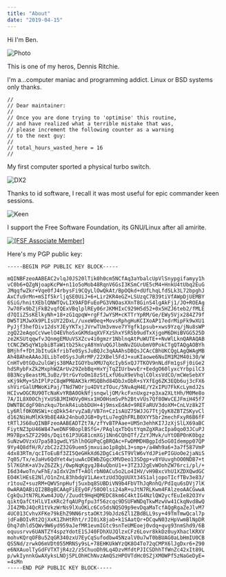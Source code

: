 ```yaml
---
title: "About"
date: "2019-04-15"
---
```


Hi I'm Ben.

![Photo](/images/ritchie.png)

This is one of my heros, Dennis Ritchie.

I'm a...computer maniac and programming addict. Linux or BSD systems only thanks.

    // 
    // Dear maintainer:
    // 
    // Once you are done trying to 'optimise' this routine,
    // and have realized what a terrible mistake that was,
    // please increment the following counter as a warning
    // to the next guy:
    // 
    // total_hours_wasted_here = 16
    //

My first computer sported a physical turbo switch.

![DX2](/images/dx2.jpg)

Thanks to id software, I recall it was most useful for epic commander keen sessions.

![Keen](/images/keen.png)


I support the Free Software Foundation, its GNU/Linux after all amirite.

<a href="http://member.fsf.org">
  <img src="/images/fsf-12310.png" alt="[FSF Associate Member]">
</a>

Here's my PGP public key:

    -----BEGIN PGP PUBLIC KEY BLOCK-----
    
    mQINBFzeoAABEAC2vlqJ0JS20lTik0h0cm5NCfAq3aYbalcUpVlSnypgifamyy1h
    vC0b6+QZgNjoapKcPW+n11o5oMob48RqnV6GsI3KSmCrUE5cM4+HnkU4tUbq2EuG
    JMqqfwZkr+Vqe0fJ4rbysFi9CQyLlOwQkAt/BpOQkd+dUfLhqLfdSLk3L72bpghJ
    AxCfu9rMn+mSIf5krljqSE0UiJ+6+Lir2KR4eGZ+LSUzqC7B39tiVfAWpDjUEMBY
    6SiG/hnitXEblQNWTQvLIX9AFDFuEoPG3VNOasXXnT8GinS4lgAkFj1/JO+ROEAg
    7w70Fx9bZjFkB2vqfQExVBqlplREy06rJKMHIxC929H5d52+0x5HZJ6teb2/fMLE
    d7QIiZ5sKElkyNh+18+zG1qpqW+rgFfJwYSM+cKTTrYpRM/Ge/EWy5Vjx284Z79f
    DW5T1MJwXk9PLIsUY22DxL//uxeW0eq+MovsRphgHuKCIXoAP17edrMipFk9wXU1
    PyJjf3hefDiv12dsYJEyYKTxjJVrwTUm3vmve7YYgfk1psub+xws9Yzq/jNu8sWP
    zgQ22eAqoCcVwelO4EVhoSxGKMdaqXVFXzShxYSR5b9udTxXjgoM6DHiBVGG525D
    ze2KSUtqqwfvJQnmgEMUuVSXZcv4i0gmzr1NblnqAtPuWUTE++NvWlLknQARAQAB
    tCNCZW5qYW1pbiBTaW1tb25kcyA8YmVuQGJlbmNvZGUubmV0PokCTgQTAQgAOBYh
    BMjhf+fDtJbItuGkfribTe0SysJuBQJc3qAAAhsDBQsJCAcCBhUKCQgLAgQWAgMB
    Ah4BAheAAAoJELibTe0SysJuRrMP/22XBel5FdJ+xuKIaowe6NuIM1M2M40i30/W
    CnHTv0tGQu2ulGWjs38MAzIGOYbuXMU7qXcIybSxQJ7TKOV9nNLdFm1gsFj0iGe2
    hdSRybFxZk2MxphWZArUv29ZebBq+HxYjTqZIUrbwvEr+EedgO60lyxcYrbpilC3
    8B3Ncy8eastML3uBz/9trGvYoOm18zStLxfU6uX9eVhqlCOlxsVdCO/mCWeSebXY
    xKj9kMy+ShIPlPzC8qWPM8AK3krMSQBhd84DbJxObR+sYXfEg6ZK3EQb6uj3cFX6
    shVirGalUMWoKiPaj/TNd7WOrju4DVtzTOuc/5NvAqH4E/Y2xIPU7FkKcLymdJ2s
    HCIvwOGCRU90TcNaKvYRBA0OkNfjsnqwljOM/kcFxnUxgz+p3xa2XLtHh/M0Me8o
    7A/IL8X0OChjYxUSBJMIHOVy0Hsx1HO0HsmSvPh2BtvVUs7Qf8OWvCEJFmiH45f7
    DWNTBCdgF98nzkqu7bnkR4iubbDUH+4j9msxEdAd+9REFaRUV3doXM+CnLVz8k2T
    Ly6Rlf0KONSWi+cqDkk54rvyZaB/VB7n+Cz1sAUZ75WJJG7TtjQyK8ZBTZSKyvCl
    d162NiHuMlKk9b8E4Ak24nbu0JGB+0ytLu7egQhFRLB0XYY5br2mechFxyR6B6fF
    tRTlJS68uQINBFzeoAABEADTZt7A/zfYvBTPAae+UM5n3ehhKI7JzXjSlLX69aBC
    FiytNZ3pU46W847weDNF9BoplBSfG+/PAqlqxTbQstYqmZgXRacIpa0qo03JCuPJ
    M97BpxSZF2290s/Dqit61P3UG81cmXGj1Nn6CQhQTf/ZzYJMvk/uYtOBP0nK0bgz
    SuNzwOVzxU7pa5B1gwdLYShlhOGUPqCgBRQAc+FwDMMDHBgpId5oG0Idempp07QP
    9Yy4Q8dfH/R/zbC2zZ32G9uem5jmxuiao1p8gbL3+smp+/a4Wh9a6+3a7f587VmP
    4dx83RTm/qcIToEuBf3ZI5QeGHkXd62DgCi4cST9VlW6vYdJPiePIGUoOe2jaNiS
    7q05/Tx/eJaHv6QdYet4wjuwAcDEWbZGgcXMVDeo13SDgp+v8YUuvghOO0NDB7+t
    5l7KGhK+aV3vZ6ZZkj/0wpNqKgyqJB4uQbnU1++3TZ3J2gEvWOohZW76rci/pl/+
    I6d34woTn/wFhE/aIdxV2mfT+AOlrbN0ACu5o2Lo4IHV/vH9BxcVhU1XZDXQwdGC
    EO4KlHEsE2Nl/O1nZnL83hbdgV1LAextzUd3QgUUXt34S1aljopoTIcfTBv3e83/
    r1touZ+suzRM+QWVSnpHufj5uxbq8SUBDiVN9b4FbVThJqRnhQ/PdIqu6sDVj7lK
    0wARAQABiQI2BBgBCAAgFiEEyOF/58O0lsi24aR+uJtN7RLKwm4FAlzeoAACGwwA
    CgkQuJtN7RLKwm4JUQ//Zuudt9HqHQMEDC8km6C4ktIG4NzlQW2ycfEuIe82O3Yv
    qiktQafCtHlLVIxKRc2fqAUPgfpu3f56zcqc9DSUFWNDqTkwMzwVw41CkqNvd8wQ
    JI4ZMbJ4QcR1tVkzWrNs9lXuOKLc6Co5dsNQSO9p9evDqaMaTcfAQgRgaZeJlvM7
    4UC013CvhvXFKe79kEhZ9NN6rstaOKtJ9bJdz6Zl1ZBdBLL9sy+49TmTmwQcal7p
    jdFaBOIvRt2QjXxK1ZhHtRht/rJI0iX8jab+k1SAatQr+DCqwN03zHpVwmBlNpDR
    Ohq7dhld5QWv9W6yd959aJefMR1evmIGtc9snTeUMEoej0vdq+qvg93nmShd9/6B
    oquusrvv6UANTZY4spzYdotE1SJ40FDhXUJQlzxCFz6Lovr8kkDz0uyXhaclKRXV
    mohvKQrqOFBu52qGR340zxU7EyCqSufodbw45NzalV0u7wT0bBUAG0aLbHmIU0CB
    QS5Nd/zrwkO6mVDt055MRNSy9sL+78EHKUkWYzQK8O4To72qCMPX6lJgDxr6+Z90
    e6NXAuolTyGdFVTXTjR4z2/z5ChuoDh9Lq4DzvMfdtPJICSDhhTfWnZc42xIt89L
    p/wkIynnkGwAXyksLNOjSPLOhHChNvzAmQSzHPOVTdHc0SZjXMOWPf5zNaGeDyE=
    =4sMn
    -----END PGP PUBLIC KEY BLOCK-----

